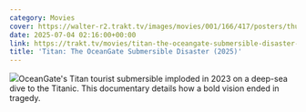 ```yaml
---
category: Movies
cover: https://walter-r2.trakt.tv/images/movies/001/166/417/posters/thumb/4a33a76588.jpg.webp
date: 2025-07-04 02:16:00+00:00
link: https://trakt.tv/movies/titan-the-oceangate-submersible-disaster-2025
title: 'Titan: The OceanGate Submersible Disaster (2025)'
---
```


![](https://walter-r2.trakt.tv/images/movies/001/166/417/fanarts/thumb/25ab18aa42.jpg)OceanGate's Titan tourist submersible imploded in 2023 on a deep-sea dive to the Titanic. This documentary details how a bold vision ended in tragedy.
